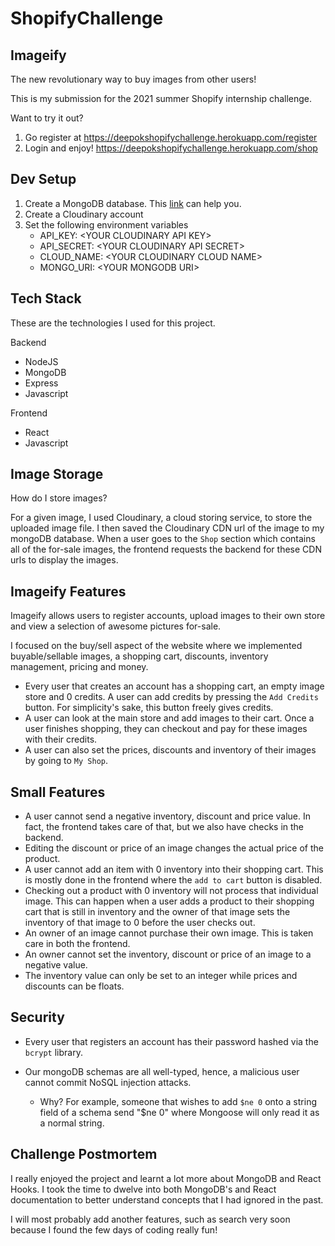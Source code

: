 # ShopifyChallenge

## Imageify
 
The new revolutionary way to buy images from other users!

This is my submission for the 2021 summer Shopify internship challenge.

Want to try it out?

1. Go register at https://deepokshopifychallenge.herokuapp.com/register
2. Login and enjoy! https://deepokshopifychallenge.herokuapp.com/shop

## Dev Setup

1. Create a MongoDB database. This [link](https://www.mongodb.com/basics/create-database) can help you.
2. Create a Cloudinary account
3. Set the following environment variables
   * API_KEY: \<YOUR CLOUDINARY API KEY\>
   * API_SECRET: \<YOUR CLOUDINARY API SECRET\>
   * CLOUD_NAME: \<YOUR CLOUDINARY CLOUD NAME\>
   * MONGO_URI: \<YOUR MONGODB URI\>

## Tech Stack

These are the technologies I used for this project.

Backend
 - NodeJS
 - MongoDB
 - Express
 - Javascript
 
Frontend
 - React
 - Javascript
 
## Image Storage

How do I store images?

For a given image, I used Cloudinary, a cloud storing service, to store the uploaded image file. I then saved the Cloudinary CDN url of the image to my mongoDB database. When a user goes to the `Shop` section which contains all of the for-sale images, the frontend requests the backend for these CDN urls to display the images.

## Imageify Features

Imageify allows users to register accounts, upload images to their own store and view a selection of awesome pictures for-sale. 

I focused on the buy/sell aspect of the website where we implemented buyable/sellable images, a shopping cart, discounts, inventory management, pricing and money.

- Every user that creates an account has a shopping cart, an empty image store and 0 credits. A user can add credits by pressing the `Add Credits` button. For simplicity's sake, this button freely gives credits.
- A user can look at the main store and add images to their cart. Once a user finishes shopping, they can checkout and pay for these images with their credits.
- A user can also set the prices, discounts and inventory of their images by going to `My Shop`. 

## Small Features

- A user cannot send a negative inventory, discount and price value. In fact, the frontend takes care of that, but we also have checks in the backend.
- Editing the discount or price of an image changes the actual price of the product.
- A user cannot add an item with 0 inventory into their shopping cart. This is mostly done in the frontend where the `add to cart` button is disabled.
- Checking out a product with 0 inventory will not process that individual image. 
This can happen when a user adds a product to their shopping cart that is still in inventory and the owner of that image sets the inventory of that image to 0 before the user checks out.
- An owner of an image cannot purchase their own image. This is taken care in both the frontend.
- An owner cannot set the inventory, discount or price of an image to a negative value.
- The inventory value can only be set to an integer while prices and discounts can be floats.

## Security

- Every user that registers an account has their password hashed via the `bcrypt` library. 

- Our mongoDB schemas are all well-typed, hence, a malicious user cannot commit NoSQL injection attacks. 
  - Why? For example, someone that wishes to add `$ne 0` onto a string field of a schema send "$ne 0" where Mongoose will only read it as a normal string.
  
## Challenge Postmortem

I really enjoyed the project and learnt a lot more about MongoDB and React Hooks. I took the time to dwelve into both MongoDB's and React documentation to better understand concepts that I had ignored in the past.

I will most probably add another features, such as search very soon because I found the few days of coding really fun! 
 
